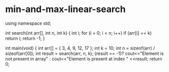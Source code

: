 # min-and-max-linear-search

using namespace std; 
  
int search(int arr[], int n, int k) 
{ 
    int i; 
    for (i = 0; i < n; i++) 
        if (arr[i] == k) 
            return i; 
    return -1; 
} 
  
int main(void) 
{ 
    int arr[] = { 3, 4, 9, 12, 17 }; 
    int k = 10; 
    int n = sizeof(arr) / sizeof(arr[0]); 
    int result = search(arr, n, k); 
   (result == -1)? cout<<"Element is not present in array" 
                 : cout<<"Element is present at index " <<result; 
   return 0; 
